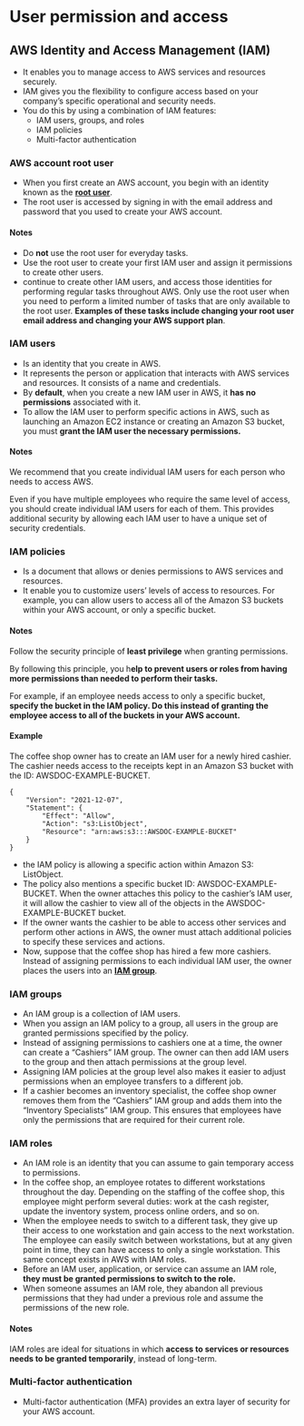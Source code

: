 # User permission and access

## AWS Identity and Access Management (IAM)
- It enables you to manage access to AWS services and resources securely.
- IAM gives you the flexibility to configure access based on your company’s specific operational and security needs.
- You do this by using a combination of IAM features:
	-  IAM users, groups, and roles
	- IAM policies
	- Multi-factor authentication
	
### AWS account root user
- When you first create an AWS account, you begin with an identity known as the [**root user**](https://docs.aws.amazon.com/IAM/latest/UserGuide/id_root-user.html).
- The root user is accessed by signing in with the email address and password that you used to create your AWS account.

#### Notes
- Do **not** use the root user for everyday tasks. 
- Use the root user to create your first IAM user and assign it permissions to create other users.
- continue to create other IAM users, and access those identities for performing regular tasks throughout AWS. Only use the root user when you need to perform a limited number of tasks that are only available to the root user. **Examples of these tasks include changing your root user email address and changing your AWS support plan**.

### IAM users
- Is an identity that you create in AWS.
- It represents the person or application that interacts with AWS services and resources. It consists of a name and credentials.
- By **default**, when you create a new IAM user in AWS, it **has no permissions** associated with it.
- To allow the IAM user to perform specific actions in AWS, such as launching an Amazon EC2 instance or creating an Amazon S3 bucket, you must **grant the IAM user the necessary permissions.**

#### Notes
We recommend that you create individual IAM users for each person who needs to access AWS.  

Even if you have multiple employees who require the same level of access, you should create individual IAM users for each of them. This provides additional security by allowing each IAM user to have a unique set of security credentials.

### IAM policies
- Is a document that allows or denies permissions to AWS services and resources.
- It enable you to customize users’ levels of access to resources. For example, you can allow users to access all of the Amazon S3 buckets within your AWS account, or only a specific bucket.

#### Notes
Follow the security principle of **least privilege** when granting permissions. 

By following this principle, you h**elp to prevent users or roles from having more permissions than needed to perform their tasks.**

For example, if an employee needs access to only a specific bucket, **specify the bucket in the IAM policy. Do this instead of granting the employee access to all of the buckets in your AWS account.**

#### Example
The coffee shop owner has to create an IAM user for a newly hired cashier. The cashier needs access to the receipts kept in an Amazon S3 bucket with the ID: AWSDOC-EXAMPLE-BUCKET.

```
{
	"Version": "2021-12-07",
	"Statement": {
		"Effect": "Allow",
		"Action": "s3:ListObject",
		"Resource": "arn:aws:s3:::AWSDOC-EXAMPLE-BUCKET"
	}
}
```
- the IAM policy is allowing a specific action within Amazon S3: ListObject.
- The policy also mentions a specific bucket ID: AWSDOC-EXAMPLE-BUCKET. When the owner attaches this policy to the cashier’s IAM user, it will allow the cashier to view all of the objects in the AWSDOC-EXAMPLE-BUCKET bucket.
- If the owner wants the cashier to be able to access other services and perform other actions in AWS, the owner must attach additional policies to specify these services and actions.
- Now, suppose that the coffee shop has hired a few more cashiers. Instead of assigning permissions to each individual IAM user, the owner places the users into an [**IAM group**](https://docs.aws.amazon.com/IAM/latest/UserGuide/id_groups.html).

### IAM groups
- An IAM group is a collection of IAM users.
- When you assign an IAM policy to a group, all users in the group are granted permissions specified by the policy.
- Instead of assigning permissions to cashiers one at a time, the owner can create a “Cashiers” IAM group. The owner can then add IAM users to the group and then attach permissions at the group level.
- Assigning IAM policies at the group level also makes it easier to adjust permissions when an employee transfers to a different job.
- If a cashier becomes an inventory specialist, the coffee shop owner removes them from the “Cashiers” IAM group and adds them into the “Inventory Specialists” IAM group. This ensures that employees have only the permissions that are required for their current role.

### IAM roles
- An IAM role is an identity that you can assume to gain temporary access to permissions.
- In the coffee shop, an employee rotates to different workstations throughout the day. Depending on the staffing of the coffee shop, this employee might perform several duties: work at the cash register, update the inventory system, process online orders, and so on.
- When the employee needs to switch to a different task, they give up their access to one workstation and gain access to the next workstation. The employee can easily switch between workstations, but at any given point in time, they can have access to only a single workstation. This same concept exists in AWS with IAM roles.
- Before an IAM user, application, or service can assume an IAM role, **they must be granted permissions to switch to the role.**
-  When someone assumes an IAM role, they abandon all previous permissions that they had under a previous role and assume the permissions of the new role.

#### Notes
IAM roles are ideal for situations in which **access to services or resources needs to be granted temporarily**, instead of long-term.

### Multi-factor authentication
- Multi-factor authentication (MFA) provides an extra layer of security for your AWS account.